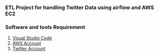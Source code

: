 ### ETL Project for handling Twitter Data using airflow and AWS EC2

### Software and tools Requirement
1. [Visual Studio Code](https://code.visualstudio.com/)
2. [AWS Account](https://aws.amazon.com/)
3. [Twitter Account](https://twitter.com/home)
